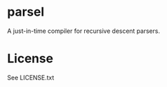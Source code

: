 parsel
======

A just-in-time compiler for recursive descent parsers.

License
=======

See LICENSE.txt
